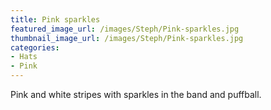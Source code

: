 ```yaml
---
title: Pink sparkles
featured_image_url: /images/Steph/Pink-sparkles.jpg
thumbnail_image_url: /images/Steph/Pink-sparkles.jpg
categories: 
- Hats
- Pink
---
```

Pink and white stripes with sparkles in the band and puffball.
